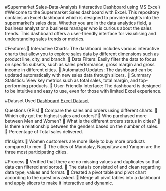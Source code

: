 #Supermarket Sales-Data-Analysis (Interactive Dashboard using MS Excel)
#Welcome to the Supermarket Sales dashboard with Excel. This repository contains an Excel dashboard which is designed to provide insights into the supermarket’s sales data. Whether you are in the data analytics field, a business analyst or a business manager who is curious about the sales trends. This dashboard offers a user-friendly interface for visualising and understanding sales trends or metrics.

#Features
	Interactive Charts:
The dashboard includes various interactive charts that allow you to explore sales data by different dimensions such as product line, city, and branch.
	Data Filters:
 Easily filter the data to focus on specific subsets, such as sales performance, gross margin and gross income in different cities. 
	Automated Updates: 
The dashboard can be updated automatically with new sales data through slicers.
	Summary Statistics: 
View key metrics such as total sales, total margin, and top-performing products.
	User-Friendly Interface: 
The dashboard is designed to be intuitive and easy to use, even for those with limited Excel experience.

#Dataset Used
<a href="https://github.com/Dorccus/Sales-Mark-Dashboard/blob/main/Screenshot%202025-05-06%20005438.png">Dashboard</a>
<a href="https://github.com/Dorccus/Sales-Mark-Dashboard/blob/main/supermarket_sales%20-%20Sheet101.xlsx">Excel Dataset</a>

Questions (KPIs)
	Compare the sales and orders using different charts.
	Which city got the highest sales and orders?
	Who purchased more between Men and Women?
	What is the different orders status in cities?
	Is there a relationship between the genders based on the number of sales.
	Percentage of Total sales delivered.

#Insights
	Women customers are more likely to buy more products compared to men.
	The cities of Mandalay, Naypyitaw and Yangon are the three most participating cities.

#Process
	Verified that there are no missing values and duplicates so that data can filtered and sorted.
	The data is consisted of and clean regarding data type, values and format.
	Created a pivot table and pivot chart according to the questions asked.
	Merge all pivot tables into a dashboard and apply slicers to make it interactive and dynamic.
